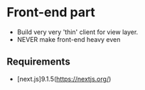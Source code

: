 Front-end part
========
* Build very very 'thin' client for view layer. 
* NEVER make front-end heavy even 

Requirements
---------
* [next.js]9.1.5(https://nextjs.org/)